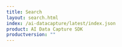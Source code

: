 ```yaml
---
title: Search
layout: search.html
index: /ai-datacapture/latest/index.json
product: AI Data Capture SDK
productversion: ""
---
```

